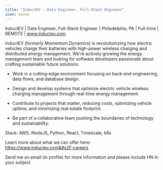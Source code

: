 ```yaml
---
title: "InductEV : Data Engineer, Full-Stack Engineer"
icon: minus
---
```

InductEV | Data Engineer, Full-Stack Engineer | Philadelphia, PA | Full-time | REMOTE | www.inductev.com

InductEV (formerly Momentum Dynamics) is revolutionizing how electric vehicles charge their batteries with high-power wireless charging and distributed energy management. We&#x27;re actively growing the energy management team and looking for software developers passionate about crafting sustainable future solutions.

* Work in a cutting-edge environment focusing on back-end engineering, data flows, and database design.

* Design and develop systems that optimize electric vehicle wireless charging management through real-time energy management.

* Contribute to projects that matter, reducing costs, optimizing vehicle uptime, and minimizing real estate footprint.

* Be part of a collaborative team pushing the boundaries of technology and sustainability.

Stack: AWS, NodeJS, Python, React, Timescale, k8s

Learn more about what we can offer here: <a href="https:&#x2F;&#x2F;www.inductev.com&#x2F;careers" rel="nofollow">https:&#x2F;&#x2F;www.inductev.com&#x2F;careers</a>

Send me an email (in profile) for more information and please include HN in your subject

